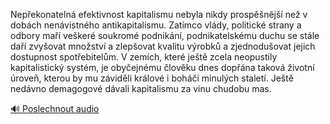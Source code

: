 
Nepřekonatelná efektivnost kapitalismu nebyla nikdy prospěšnější než v dobách nenávistného antikapitalismu. Zatímco vlády, politické strany a odbory maří veškeré soukromé podnikání, podnikatelskému duchu se stále daří zvyšovat množství a zlepšovat kvalitu výrobků a zjednodušovat jejich dostupnost spotřebitelům. V zemích, které ještě zcela neopustily kapitalistický systém, je obyčejnému člověku dnes dopřána taková životní úroveň, kterou by mu záviděli králové i boháči minulých staletí. Ještě nedávno demagogové dávali kapitalismu za vinu chudobu mas.

[🔊 Poslechnout audio](/data/7-paragraphs/audio/chapter_167/para_007-Nepekonateln-efektivnost-kapitalismu-nebyla-nikd.mp3)
